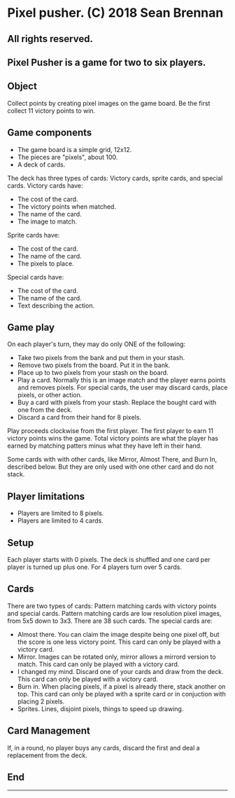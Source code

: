 # Pixel pusher. (C) 2018 Sean Brennan
##  All rights reserved.

## Pixel Pusher is a game for two to six players.

## Object
Collect points by creating pixel images on the game board.
Be the first collect 11 victory points to win.

## Game components
 * The game board is a simple grid, 12x12.
 * The pieces are "pixels", about 100.
 * A deck of cards.

The deck has three types of cards: Victory cards, sprite cards, and special cards. Victory cards have:
 * The cost of the card.
 * The victory points when matched.
 * The name of the card.
 * The image to match.

Sprite cards have:
 * The cost of the card.
 * The name of the card.
 * The pixels to place.

Special cards have:
 * The cost of the card.
 * The name of the card.
 * Text describing the action.

## Game play
On each player's turn, they may do only ONE of the following:
 * Take two pixels from the bank and put them in your stash.
 * Remove two pixels from the board.  Put it in the bank.
 * Place up to two pixels from your stash on the board.
 * Play a card.  Normally this is an image match and the player earns points and removes pixels.  For special cards, the user may discard cards, place pixels, or other action.
 * Buy a card with pixels from your stash.  Replace the bought card with one from the deck.
 * Discard a card from their hand for 8 pixels.

Play proceeds clockwise from the first player.  The first player to earn 11
victory points wins the game.  Total victory points are what the player has
earned by matching patters minus what they have left in their hand.

Some cards with with other cards, like Mirror, Almost There, and Burn In, described below.
But they are only used with one other card and do not stack.

## Player limitations
 * Players are limited to 8 pixels.
 * Players are limited to 4 cards.

## Setup
Each player starts with 0 pixels.
The deck is shuffled and one card per player is turned up plus one.
For 4 players turn over 5 cards.

## Cards
There are two types of cards: Pattern matching cards with victory points and
special cards. Pattern matching cards are low resolution pixel images,
from 5x5 down to 3x3.  There are 38 such cards.  The special cards are:
 * Almost there.  You can claim the image despite being one pixel off, but the score is one less victory point.  This card can only be played with a victory card.
 * Mirror.  Images can be rotated only, mirror allows a mirrord version to match.  This card can only be played with a victory card.
 * I changed my mind.  Discard one of your cards and draw from the deck.  This card can only be played with a victory card.
 * Burn in.  When placing pixels, if a pixel is already there, stack another on top.  This card can only be played with a sprite card or in conjuction with placing 2 pixels.
 * Sprites.  Lines, disjoint pixels, things to speed up drawing.

## Card Management
If, in a round, no player buys any cards, discard the first and deal a replacement
from the deck.

## End
---
